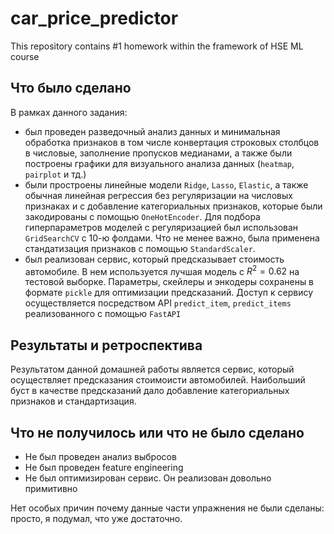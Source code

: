 # car_price_predictor
This repository contains #1 homework  within the framework of HSE ML course

## Что было сделано

В рамках данного задания:
* был проведен разведочный анализ данных и минимальная обработка признаков в том числе конвертация строковых столбцов в числовые, заполнение пропусков медианами, а также были построены графики для визуального анализа данных (`heatmap`, `pairplot` и тд.)
* были простроены линейные модели `Ridge`, `Lasso`, `Elastic`, а также обычная линейная регрессия без регуляризации на числовых признаках и с добавление категориальных признаков, которые были закодированы с помощью `OneHotEncoder`. Для подбора гиперпараметров моделей с регуляризацией был использован `GridSearchCV` с 10-ю фолдами. Что не менее важно, была применена стандатизация признаков с помощью `StandardScaler`.
* был реализован сервис, который предсказывает стоимость автомобиле. В нем используется лучшая модель с $R^2 = 0.62$ на тестовой выборке. Параметры, скейлеры и энкодеры сохранены в формате `pickle` для оптимизации предсказаний. Доступ к сервису осуществляется посредством API `predict_item`, `predict_items` реализованного с помощью `FastAPI`

## Результаты и ретроспектива
Результатом данной домашней работы является сервис, который осуществляет предсказания стоимоисти автомобилей. Наибольший буст в качестве предсказаний дало добавление категориальных признаков и стандартизация.

## Что не получилось или что не было сделано
* Не был проведен анализ выбросов
* Не был проведен feature engineering
* Не был оптимизирован сервис. Он реализован довольно примитивно

Нет особых причин почему данные части упражнения не были сделаны: просто, я подумал, что уже достаточно.